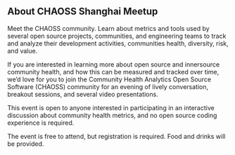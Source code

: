 ## About CHAOSS Shanghai Meetup

Meet the CHAOSS community. Learn about metrics and tools used by several open source projects, communities, and engineering teams to track and analyze their development activities, communities health, diversity, risk, and value.

If you are interested in learning more about open source and innersource community health, and how this can be measured and tracked over time, we’d love for you to join the Community Health Analytics Open Source Software (CHAOSS) community for an evening of lively conversation, breakout sessions, and several video presentations.

This event is open to anyone interested in participating in an interactive discussion about community health metrics, and no open source coding experience is required.

The event is free to attend, but registration is required. Food and drinks will be provided. 